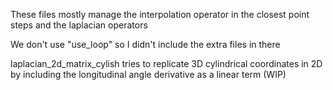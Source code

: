 These files mostly manage the interpolation operator in the closest point steps and the laplacian operators

We don't use "use_loop" so I didn't include the extra files in there

laplacian_2d_matrix_cylish tries to replicate 3D cylindrical coordinates in 2D by including the longitudinal angle derivative as a linear term (WIP)
